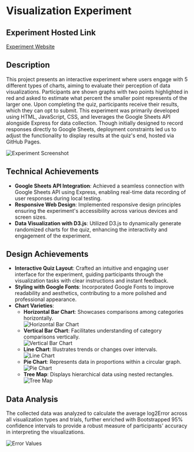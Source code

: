 # Visualization Experiment

## Experiment Hosted Link

[Experiment Website](https://lyuchil.github.io/a3-Experiment-backup/)

## Description

This project presents an interactive experiment where users engage with 5 different types of charts, aiming to evaluate their perception of data visualizations. Participants are shown graphs with two points highlighted in red and asked to estimate what percent the smaller point represents of the larger one. Upon completing the quiz, participants receive their results, which they can opt to submit. This experiment was primarily developed using HTML, JavaScript, CSS, and leverages the Google Sheets API alongside Express for data collection. Though initially designed to record responses directly to Google Sheets, deployment constraints led us to adjust the functionality to display results at the quiz's end, hosted via GitHub Pages.

![Experiment Screenshot](path/to/screenshot.png) <!-- Replace path/to/screenshot.png with the path to your screenshot -->

## Technical Achievements

- **Google Sheets API Integration**: Achieved a seamless connection with Google Sheets API using Express, enabling real-time data recording of user responses during local testing.
- **Responsive Web Design**: Implemented responsive design principles ensuring the experiment's accessibility across various devices and screen sizes.
- **Data Visualization with D3.js**: Utilized D3.js to dynamically generate randomized charts for the quiz, enhancing the interactivity and engagement of the experiment.

## Design Achievements

- **Interactive Quiz Layout**: Crafted an intuitive and engaging user interface for the experiment, guiding participants through the visualization tasks with clear instructions and instant feedback.
- **Styling with Google Fonts**: Incorporated Google Fonts to improve readability and aesthetics, contributing to a more polished and professional appearance.
- **Chart Varieties**:
  - **Horizontal Bar Chart**: Showcases comparisons among categories horizontally.  
    ![Horizontal Bar Chart](path/to/horizontal_chart.png)
  - **Vertical Bar Chart**: Facilitates understanding of category comparisons vertically.  
    ![Vertical Bar Chart](path/to/vertical_chart.png)
  - **Line Chart**: Illustrates trends or changes over intervals.  
    ![Line Chart](path/to/line_chart.png)
  - **Pie Chart**: Represents data in proportions within a circular graph.  
    ![Pie Chart](path/to/pie_chart.png)
  - **Tree Map**: Displays hierarchical data using nested rectangles.  
    ![Tree Map](path/to/tree_map.png)

## Data Analysis

The collected data was analyzed to calculate the average log2Error across all visualization types and trials, further enriched with Bootstrapped 95% confidence intervals to provide a robust measure of participants' accuracy in interpreting the visualizations.

![Error Values](path/to/error_values.png)
